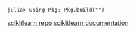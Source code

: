 ```
julia> using Pkg; Pkg.build("")
```

[scikitlearn repo](https://github.com/cstjean/ScikitLearn.jl)
[scikitlearn documentation](https://cstjean.github.io/ScikitLearn.jl/dev/)
